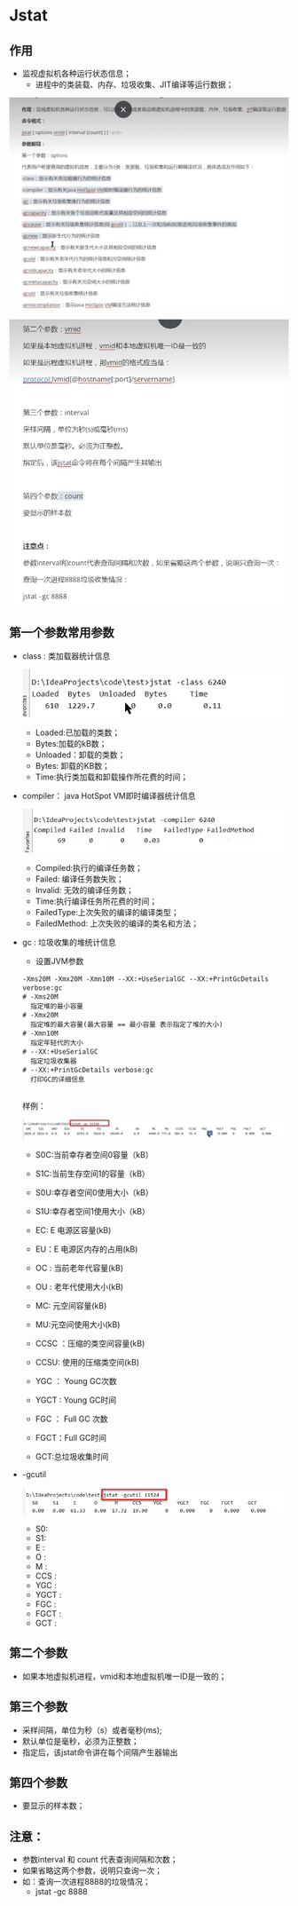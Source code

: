 # Jstat

## 作用

- 监视虚拟机各种运行状态信息；
  - 进程中的类装载、内存、垃圾收集、JIT编译等运行数据；

![1676299364212](assets/1676299364212.png)

![1676299807843](assets/1676299807843.png)

## 第一个参数常用参数

- class : 类加载器统计信息

  ![1676300486888](assets/1676300486888.png)

  - Loaded:已加载的类数；
  - Bytes:加载的kB数；
  - Unloaded：卸载的类数；
  - Bytes: 卸载的KB数；
  - Time:执行类加载和卸载操作所花费的时间；

- compiler： java HotSpot VM即时编译器统计信息

  ![1676300533265](assets/1676300533265.png)

  - Compiled:执行的编译任务数；
  - Failed: 编译任务数失败；
  - Invalid: 无效的编译任务数；
  - Time:执行编译任务所花费的时间；
  - FailedType:上次失败的编译的编译类型；
  - FailedMethod: 上次失败的编译的类名和方法；

- gc : 垃圾收集的堆统计信息

  - 设置JVM参数

  ```properties
  -Xms20M -Xmx20M -Xmn10M --XX:+UseSerialGC --XX:+PrintGcDetails verbose:gc
  # -Xms20M
  	指定堆的最小容量
  # -Xmx20M
  	指定堆的最大容量(最大容量 == 最小容量 表示指定了堆的大小)
  # -Xmn10M
  	指定年轻代的大小
  # --XX:+UseSerialGC
  	指定垃圾收集器
  # --XX:+PrintGcDetails verbose:gc
  	打印GC的详细信息
  	
  ```

  样例：

  ![1676302247528](assets/1676302247528.png)

  - S0C:当前幸存者空间0容量（kB）

  - S1C:当前生存空间1的容量（kB）

  - S0U:幸存者空间0使用大小（kB）

  - S1U:幸存者空间1使用大小（kB）

  - EC: E 电源区容量(kB)

  - EU：E 电源区内存的占用(kB)

  - OC : 当前老年代容量(kB)

  - OU : 老年代使用大小(kB)

  - MC: 元空间容量(kB)

  - MU:元空间使用大小(kB)

  - CCSC ：压缩的类空间容量(kB)

  - CCSU:  使用的压缩类空间(kB)

  - YGC ： Young GC次数

  - YGCT : Young GC时间

  - FGC ： Full GC 次数

  - FGCT：Full GC时间

  - GCT:总垃圾收集时间

    

- -gcutil

  ![1676302284703](assets/1676302284703.png)

  - S0: 
  - S1: 
  - E : 
  - O : 
  - M : 
  - CCS : 
  - YGC : 
  - YGCT : 
  - FGC : 
  - FGCT : 
  - GCT : 

## 第二个参数

- 如果本地虚拟机进程，vmid和本地虚拟机唯一ID是一致的；

## 第三个参数

- 采样间隔，单位为秒（s）或者毫秒(ms);
- 默认单位是毫秒，必须为正整数；
- 指定后，该jstat命令讲在每个间隔产生器输出



## 第四个参数

- 要显示的样本数；



## 注意： 

- 参数interval 和 count 代表查询间隔和次数；
- 如果省略这两个参数，说明只查询一次；
- 如：查询一次进程8888的垃圾情况；
  - jstat -gc 8888



